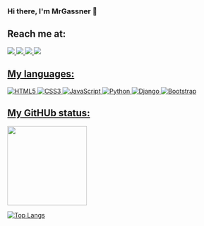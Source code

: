 ### Hi there, I'm MrGassner 🤘 



## Reach me at:

<div>
  <a href="https://www.linkedin.com/in/mrgassner/" target="_blank"><img src="https://img.shields.io/badge/linkedin-          %230077B5.svg?style=for-the-badge&logo=linkedin&logoColor=white"</a>
  <a href="https://instagram.com/mrgassner?igshid=YmMyMTA2M2Y=" target="_blank"><img     src="https://img.shields.io/badge/Instagram-%23E4405F.svg?style=for-the-badge&logo=Instagram&logoColor=white"</a>
  <a href="discordapp.com/users/1028640844166746184" target="_blank"><img src="https://img.shields.io/badge/Discord-%235865F2.svg?style=for-the-badge&logo=discord&logoColor=white"</a>
  <a href="https://www.linkedin.com/in/mrgassner/" target="_blank"><img src="https://img.shields.io/badge/Microsoft_Outlook-0078D4?style=for-the-badge&logo=microsoft-outlook&logoColor=white"</a>
 </div>



## My languages:

![HTML5](https://img.shields.io/badge/html5-%23E34F26.svg?style=for-the-badge&logo=html5&logoColor=white)
![CSS3](https://img.shields.io/badge/css3-%231572B6.svg?style=for-the-badge&logo=css3&logoColor=white)
![JavaScript](https://img.shields.io/badge/javascript-%23323330.svg?style=for-the-badge&logo=javascript&logoColor=%23F7DF1E)
![Python](https://img.shields.io/badge/python-3670A0?style=for-the-badge&logo=python&logoColor=ffdd54)
![Django](https://img.shields.io/badge/django-%23092E20.svg?style=for-the-badge&logo=django&logoColor=white)
![Bootstrap](https://img.shields.io/badge/bootstrap-%23563D7C.svg?style=for-the-badge&logo=bootstrap&logoColor=white)

## My GitHUb status:

<img height="180em" src="https://github-readme-stats.vercel.app/api?username=MrGassner&show_icons=true&hide_border=true&&count_private=true&include_all_commits=true" />

[![Top Langs](https://github-readme-stats.vercel.app/api/top-langs/?username=MrGassner&layout=compact)](https://github.com/MrGassner)
